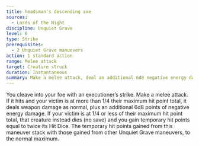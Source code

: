 ```yaml
---
title: headsman's descending axe
sources:
  - Lords of the Night
discipline: Unquiet Grave
level: 6
type: Strike
prerequisites:
  - 2 Unquiet Grave manuevers
action: 1 standard action
range: Melee attack
target: Creature struck
duration: Instantaneous
summary: Make a melee attack, deal an additional 6d8 negative energy damage or execute creature at 1/4 its maximum hit points or lower and you gain temporary hit points.
---
```


You cleave into your foe with an executioner’s strike. Make a melee attack. If it hits and your victim is at more than 1/4 their maximum hit point total, it deals weapon damage as normal, plus an additional 6d8 points of negative energy damage. If your victim is at 1/4 or less of their maximum hit point total, that creature instead dies (no save) and you gain temporary hit points equal to twice its Hit Dice. The temporary hit points gained from this maneuver stack with those gained from other Unquiet Grave maneuvers, to the normal maximum.
